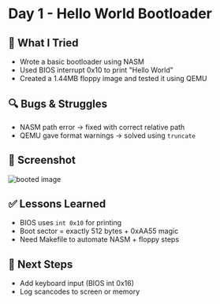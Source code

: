 # Day 1 - Hello World Bootloader

## 🧠 What I Tried
- Wrote a basic bootloader using NASM
- Used BIOS interrupt 0x10 to print "Hello World"
- Created a 1.44MB floppy image and tested it using QEMU

## 🔍 Bugs & Struggles
- NASM path error → fixed with correct relative path
- QEMU gave format warnings → solved using `truncate`

## 📸 Screenshot
![booted image](../screenshots/booted_os_day1.png)

## ✅ Lessons Learned
- BIOS uses `int 0x10` for printing
- Boot sector = exactly 512 bytes + 0xAA55 magic
- Need Makefile to automate NASM + floppy steps

## 🎯 Next Steps
- Add keyboard input (BIOS int 0x16)
- Log scancodes to screen or memory
